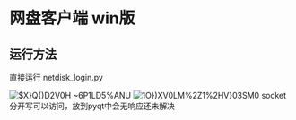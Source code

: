 # 网盘客户端 win版

## 运行方法
直接运行 netdisk_login.py

![$X}Q{)D2V0H ~6P1LD5%ANU](https://user-images.githubusercontent.com/88700632/174423388-b2848e22-fa3c-4d60-9377-5a3ddc4db0b0.png)
![1O})XV0LM%2Z1%2HV}03SM0](https://user-images.githubusercontent.com/88700632/174423390-5f49769f-3650-4f47-9d81-33940a27cc1d.png)
socket分开写可以访问，放到pyqt中会无响应还未解决
